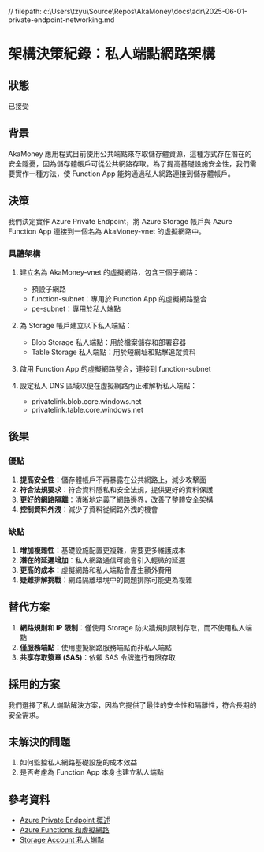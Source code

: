 // filepath: c:\Users\tzyu\Source\Repos\AkaMoney\docs\adr\2025-06-01-private-endpoint-networking.md
# 架構決策紀錄：私人端點網路架構

## 狀態
已接受

## 背景
AkaMoney 應用程式目前使用公共端點來存取儲存體資源，這種方式存在潛在的安全隱憂，因為儲存體帳戶可從公共網路存取。為了提高基礎設施安全性，我們需要實作一種方法，使 Function App 能夠通過私人網路連接到儲存體帳戶。

## 決策
我們決定實作 Azure Private Endpoint，將 Azure Storage 帳戶與 Azure Function App 連接到一個名為 AkaMoney-vnet 的虛擬網路中。

### 具體架構
1. 建立名為 AkaMoney-vnet 的虛擬網路，包含三個子網路：
   - 預設子網路
   - function-subnet：專用於 Function App 的虛擬網路整合
   - pe-subnet：專用於私人端點

2. 為 Storage 帳戶建立以下私人端點：
   - Blob Storage 私人端點：用於檔案儲存和部署容器
   - Table Storage 私人端點：用於短網址和點擊追蹤資料

3. 啟用 Function App 的虛擬網路整合，連接到 function-subnet

4. 設定私人 DNS 區域以便在虛擬網路內正確解析私人端點：
   - privatelink.blob.core.windows.net
   - privatelink.table.core.windows.net

## 後果
### 優點
1. **提高安全性**：儲存體帳戶不再暴露在公共網路上，減少攻擊面
2. **符合法規要求**：符合資料隱私和安全法規，提供更好的資料保護
3. **更好的網路隔離**：清晰地定義了網路邊界，改善了整體安全架構
4. **控制資料外洩**：減少了資料從網路外洩的機會

### 缺點
1. **增加複雜性**：基礎設施配置更複雜，需要更多維護成本
2. **潛在的延遲增加**：私人網路通信可能會引入輕微的延遲
3. **更高的成本**：虛擬網路和私人端點會產生額外費用
4. **疑難排解挑戰**：網路隔離環境中的問題排除可能更為複雜

## 替代方案
1. **網路規則和 IP 限制**：僅使用 Storage 防火牆規則限制存取，而不使用私人端點
2. **僅服務端點**：使用虛擬網路服務端點而非私人端點
3. **共享存取簽章 (SAS)**：依賴 SAS 令牌進行有限存取

## 採用的方案
我們選擇了私人端點解決方案，因為它提供了最佳的安全性和隔離性，符合長期的安全需求。

## 未解決的問題
1. 如何監控私人網路基礎設施的成本效益
2. 是否考慮為 Function App 本身也建立私人端點

## 參考資料
- [Azure Private Endpoint 概述](https://docs.microsoft.com/zh-tw/azure/private-link/private-endpoint-overview)
- [Azure Functions 和虛擬網路](https://docs.microsoft.com/zh-tw/azure/azure-functions/functions-networking-options)
- [Storage Account 私人端點](https://docs.microsoft.com/zh-tw/azure/storage/common/storage-private-endpoints)
